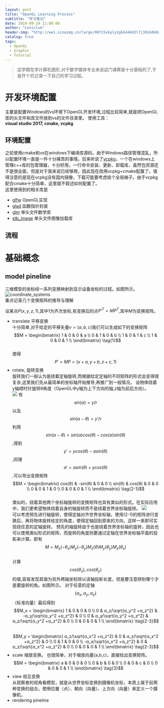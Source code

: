 ```yaml
---
layout: post
title: "OpenGL Learning Process"
subtitle: "学习笔记"
date: 2019-09-29 11:00:00
author: "Loniclue"
header-img: "http://ww1.sinaimg.cn/large/0071Svkply1gkk44k82l7j30zk0k0ac9.jpg"
catalog: true
tags: 
  - OpenGL
  - Graphic
  - Tutorial
---
```


>这学期在学计算机图形,对于数字媒体专业来说这门课算是十分基础的了,于是开个坑记录一下自己的学习过程。  

# 开发环境配置  

主要是配置Windows的vs环境下OpenGL开发环境,过程比较简单,就是把OpenGL库的头文件和库文件放到vs的文件目录里。
使用工具：  
__visual studio 2017, cmake, vcpkg__  

## 环境配置
之前使用cmake和vs在windows下编译库源码，由于Windows路径管理混乱，所以配置环境一直是一件十分痛苦的事情。后来听说了[vcpkg](https://github.com/microsoft/vcpkg/blob/master/README_zh_CN.md)，一个在windows上管理c++库的包管理器，十分好用，一行命令安装、更新、卸载库，虽然包资源还不是很全面，但是对于我来说已经够用，因此现在改用vcpkg+cmake配置了。值得注意的是现在vcpkg没有国内镜像，下载可能要考虑挂个全局梯子。由于vcpkg配合cmake十分简单，这里就不叙述如何配置了。  
这里使用到的相关库是  
-	[glfw](https://www.glfw.org/) OpenGL实现
-	[glad](https://glad.dav1d.de/) 函数指针封装
-	[glm](https://github.com/Groovounet/glm) 单头文件数学库
-	[stb_image](https://github.com/nothings/stb) 单头文件图像加载库


## 流程  

# 基础概念

## model pineline
三维模型的坐标经一系列变换映射到显示设备坐标的过程。如图所示。
![coordinate_systems](http://ww1.sinaimg.cn/large/0071Svkply1gkk44k332dj30m80aydgo.jpg)  
重点记录几个变换矩阵的推导与理解

设某点$P(x,y,z,1)$,其中$1$为齐次坐标,有变换后的点$P'^T=MP^T$,其中$M$为变换矩阵。
- translate 平移变换  
	十分简单,对于给定的平移矢量$v=(a,b,c)$我们可以生成如下的变换矩阵  
	$$M = \begin{bmatrix}
	1 & 0 & 0 & a \\
	0 & 1 & 0 & b \\
	1 & 0 & 1 & c \\
	1 & 0 & 0 & 1 \\
\end{bmatrix} \tag{1}$$  
使得$$P'=MP=(x+a,y+b,z+c,1)$$
- rotate, 旋转变换  
	旋转我们一般认为是绕着定轴旋转,而根据给定定轴的不同矩阵的形式会变得很复杂,这里我们先从最简单的坐标轴开始推导,再推广到一般情况。
	设物体绕着y轴顺时针旋转θ角度（OpenGL中y轴为上下方向的轴,z轴为前后方向）。  
	![](http://ww1.sinaimg.cn/large/0071Svkply1gkk44k9cjoj31fy0ykwhp.jpg)
	有 $$sin(α)=y/r$$ 以及 $$sin(α-θ)=y'/r$$ 
	利用 $$sin(α-θ)=sin(α)cos(θ)-cos(α)sin(θ)$$ ,得到 $$y'=ycos(θ)-asin(θ)$$ ,同理 $$a'=asin(θ)+ycos(θ)$$ ,可以导出变换矩阵  
	$$M = \begin{bmatrix}
	cos(θ) & -sin(θ) & 0 & 0 \\
	sin(θ) & cos(θ) & 0 & 0 \\
	0 & 0 & 1 & 0 \\
	0 & 0 & 0 & 1 \\
\end{bmatrix} \tag{2-1}$$  
	类似的，绕着其他两个坐标轴旋转的变换矩阵也具有类似的形式。在实际应用中，我们更希望物体绕着自身的轴旋转而不是绕着世界坐标轴旋转。
	![](http://ww1.sinaimg.cn/large/0071Svkply1gkk44k367kj30vg0mhjt1.jpg)  
	可以考虑预先进行轴旋转，使得定轴对齐世界坐标轴，使用(2-1)的矩阵进行变换后，再将物体旋转给定的角度，使得定轴回到原来的方向，这样一来即可实现绕任意的定轴旋转。 
	预先的轴旋转由于也是绕着世界坐标轴的旋转，因此也可以使用类似形式的矩阵，而旋转的角度则要通过定轴在世界坐标轴平面的投影来计算。即有  
	$$M=M_x(-θ_x)M_y(-θ_y)M_z(θ)M_y(θ_y)M_x(θ_x) \tag{2-2}$$  
	计算$$cos(θ_x),cos(θ_y)$$的值,容易发现其值为另外两轴坐标除以该轴投影长度，但是要注意辨别哪个才是要旋转的角。如图所示。 
	对于任意的定轴$$(α_x,α_y,α_z)$$（标准向量）最后得到  
	$$M_x = \begin{bmatrix}
	1 & 0 & 0 & 0 \\
	0 & α_z/\sqrt{α_y^2 +α_z^2} & -α_y/\sqrt{α_y^2 +α_z^2} & 0 \\
	0 & α_y/\sqrt{α_y^2 +α_z^2} & α_z/\sqrt{α_y^2 +α_z^2} & 0 \\
	0 & 0 & 0 & 1 \\
\end{bmatrix} \tag{2-3}$$  
    $$M_y = \begin{bmatrix}
    	α_z/\sqrt{α_x^2 +α_z^2} & 0 & α_x/\sqrt{α_x^2 +α_z^2} & 0 \\
    	0 & 1 & 0 & 0 \\
    	-α_x/\sqrt{α_x^2 +α_z^2} & 0 & α_z/\sqrt{α_x^2 +α_z^2} & 0 \\
    	0 & 0 & 0 & 1 \\
    \end{bmatrix} \tag{2-3}$$  
- scale 缩放变换。 
	也很简单，对于缩放向量(a,b,c)，直接给出变换矩阵。  
	$$M = \begin{bmatrix}
    	a & 0 & 0 & 0 \\
    	0 & b & 0 & 0 \\
    	0 & 0 & c & 0 \\
    	0 & 0 & 0 & 1 \\
    \end{bmatrix} \tag{3}$$ 
- view 视见变换  
  从观察者的视角看模型，就是从世界坐标变换到摄像机坐标，本质上属于前两种变换的组合。使用位置（点）、朝向（向量）、上方向（向量）来定义一个摄像机，
- rendering pineline